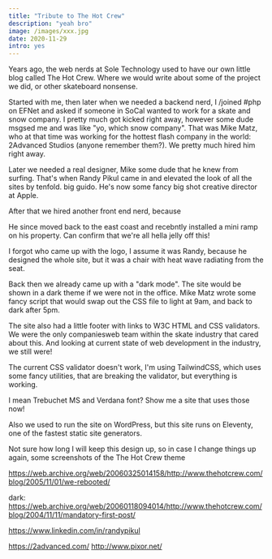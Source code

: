 ```yaml
---
title: "Tribute to The Hot Crew"
description: "yeah bro"
image: /images/xxx.jpg
date: 2020-11-29
intro: yes
---
```


Years ago, the web nerds at Sole Technology used to have our own little blog called The Hot Crew. Where we would write about some of the project we did, or other skateboard nonsense.

Started with me, then later when we needed a backend nerd, I /joined #php on EFNet and asked if someone in SoCal wanted to work for a skate and snow company. I pretty much got kicked right away, however some dude msgsed me and was like "yo, which snow company". That was Mike Matz, who at that time was working for the hottest flash company in the world: 2Advanced Studios (anyone remember them?). We pretty much hired him right away.

Later we needed a real designer, Mike some dude that he knew from surfing. That's when Randy Pikul came in and elevated the look of all the sites by tenfold. 
big guido.
He's now some fancy big shot creative director at Apple.

After that we hired another front end nerd, because 

He since moved back to the east coast and recebntly installed a mini ramp on his property. Can confirm that we're all hella jelly off this!

I forgot who came up with the logo, I assume it was Randy, because he designed the whole site, but it was a chair with heat wave radiating from the seat. 


Back then we already came up with a "dark mode". The site would be shown in a dark theme if we were not in the office. Mike Matz wrote some fancy script that would swap out the CSS file to light at 9am, and back to dark after 5pm. 

The site also had a little footer with links to W3C HTML and CSS validators. We were the only companiesweb team within the skate industry that cared about this. And looking at current state of web development in the industry, we still were!

The current CSS validator doesn't work, I'm using TailwindCSS, which uses some fancy utilities, that are breaking the validator, but everything is working. 

I mean Trebuchet MS and Verdana font? Show me a site that uses those now!

Also we used to run the site on WordPress, but this site runs on Eleventy, one of the fastest static site generators.

Not sure how long I will keep this design up, so in case I change things up again, some screenshots of the The Hot Crew theme


https://web.archive.org/web/20060325014158/http://www.thehotcrew.com/blog/2005/11/01/we-rebooted/


dark: https://web.archive.org/web/20060118094014/http://www.thehotcrew.com/blog/2004/11/11/mandatory-first-post/

https://www.linkedin.com/in/randypikul

https://2advanced.com/
http://www.pixor.net/